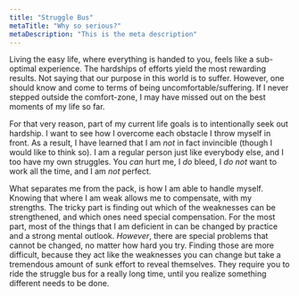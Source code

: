 ```yaml
---
title: "Struggle Bus"
metaTitle: "Why so serious?"
metaDescription: "This is the meta description"
---
```


Living the easy life, where everything is handed to you, feels like a sub-optimal experience. The hardships of efforts
yield the most rewarding results. Not saying that our purpose in this world is to suffer. However, one should know and
come to terms of being uncomfortable/suffering. If I never stepped outside the comfort-zone, I may have missed out on
the best moments of my life so far.

For that very reason, part of my current life goals is to intentionally seek out hardship. I want to see how I overcome
each obstacle I throw myself in front. As a result, I have learned that I am _not_ in fact invincible (though I would
like to think so). I am a regular person just like everybody else, and I too have my own struggles. You _can_ hurt me,
I _do_ bleed, I _do not_ want to work all the time, and I am _not_ perfect.

What separates me from the pack, is how I am able to handle myself. Knowing that where I am weak allows me to
compensate, with my strengths. The tricky part is finding out which of the weaknesses can be strengthened, and which
ones need special compensation. For the most part, most of the things that I am deficient in can be changed by practice
and a strong mental outlook. _However_, there are special problems that cannot be changed, no matter how hard you try.
Finding those are more difficult, because they act like the weaknesses you can change but take a tremendous amount of
sunk effort to reveal themselves. They require you to ride the struggle bus for a really long time, until you realize
something different needs to be done.

